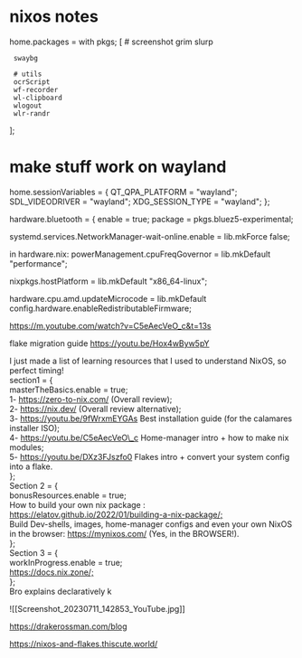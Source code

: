 # nixos notes

  
  
  home.packages = with pkgs; [ 
     # screenshot 
     grim 
     slurp 
  
     swaybg 
  
     # utils 
     ocrScript 
     wf-recorder 
     wl-clipboard 
     wlogout 
     wlr-randr 
   ];
  
  
  
  # make stuff work on wayland 
   home.sessionVariables = { 
     QT_QPA_PLATFORM = "wayland"; 
     SDL_VIDEODRIVER = "wayland"; 
     XDG_SESSION_TYPE = "wayland"; 
   };
  
  hardware.bluetooth = { 
     enable = true; 
     package = pkgs.bluez5-experimental;
  
  systemd.services.NetworkManager-wait-online.enable = lib.mkForce false;

in hardware.nix:
powerManagement.cpuFreqGovernor = lib.mkDefault "performance";

  nixpkgs.hostPlatform = lib.mkDefault "x86_64-linux";
  
  hardware.cpu.amd.updateMicrocode = lib.mkDefault config.hardware.enableRedistributableFirmware;



<https://m.youtube.com/watch?v=C5eAecVeO_c&t=13s>

flake migration guide
<https://youtu.be/Hox4wByw5pY>


I just made a list of learning resources that I used to understand NixOS, so perfect timing!  
section1 = {  
masterTheBasics.enable = true;  
1- <https://zero-to-nix.com/> (Overall review);  
2- <https://nix.dev/> (Overall review alternative);  
3- <https://youtu.be/9fWrxmEYGAs> Best installation guide (for the calamares installer ISO);  
4- <https://youtu.be/C5eAecVeO\_c> Home-manager intro + how to make nix modules;  
5- <https://youtu.be/DXz3FJszfo0> Flakes intro + convert your system config into a flake.  
};   
Section 2 = {  
bonusResources.enable = true;  
How to build your own nix package : <https://elatov.github.io/2022/01/building-a-nix-package/;>  
Build Dev-shells, images, home-manager configs and even your own NixOS in the browser: <https://mynixos.com/> (Yes, in the BROWSER!).  
};  
Section 3 = {  
workInProgress.enable = true;  
<https://docs.nix.zone/;>  
};  
Bro explains declaratively k


![[Screenshot_20230711_142853_YouTube.jpg]]

<https://drakerossman.com/blog>

<https://nixos-and-flakes.thiscute.world/>